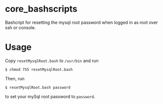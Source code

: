 # core_bashscripts
Bashcript for resetting the mysql root password when logged in as root over ssh or console.

# Usage

Copy `resetMysqlRoot.bash` to `/usr/bin` and run

	$ chmod 755 resetMysqlRoot.bash
Then, run

    $ resetMysqlRoot.bash password

to set your mySql root password to `password`.